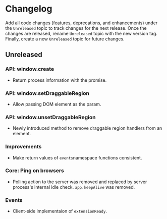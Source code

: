 # Changelog

Add all code changes (features, deprecations, and enhancements) under the `Unreleased` topic to track changes for
the next release. Once the changes are released,
rename `Unreleased` topic with the new version tag. Finally, create a new `Unreleased` topic for future changes.

## Unreleased

### API: window.create
- Return process information with the promise.

### API: window.setDraggableRegion
- Allow passing DOM element as the param.

### API: window.unsetDraggableRegion
- Newly introduced method to remove draggable region handlers from an element.

### Improvements
- Make return values of `events`namespace functions consistent.

### Core: Ping on browsers
- Polling action to the server was removed and replaced by server process's internal idle check. `app.keepAlive` was removed.

### Events
- Client-side implementaion of `extensionReady`.
